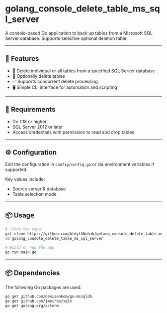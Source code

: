 # golang_console_delete_table_ms_sql_server
A console-based Go application to back up tables from a Microsoft SQL Server database. Supports selective optional deletion table.

---

## 🧩 Features

- 🔄 Delete individual or all tables from a specified SQL Server database
- 🧹 Optionally delete tables
- ✅ Supports concurrent delete processing
- 🖥 Simple CLI interface for automation and scripting

---

## 🚀 Requirements

- Go 1.18 or higher
- SQL Server 2012 or later
- Access credentials with permission to read and drop tables

---

## ⚙️ Configuration

Edit the configuration in `config/config.go` or via environment variables if supported.

Key values include:
- Source server & database
- Table selection mode

---

## 📦 Usage

```bash
# Clone the repo
git clone https://github.com/AldythNahak/golang_console_delete_table_ms_sql_server.git
cd golang_console_delete_table_ms_sql_server

# Build or run the app
go run main.go
```
---

## 📦 Dependencies

The following Go packages are used:
```bash
go get github.com/denisenkom/go-mssqldb
go get github.com/jmoiron/sqlx
go get golang.org/x/term
```